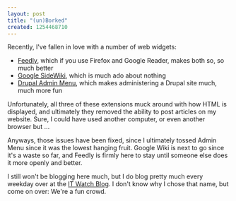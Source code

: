```yaml
---
layout: post
title: "(un)Borked"
created: 1254468710
---
```

Recently, I've fallen in love with a number of web widgets:
<ul>
<li><a href="http://www.feedly.com/">Feedly</a>, which if you use Firefox and Google Reader, makes both so, so much better</li>
<li><a href="http://www.google.com/sidewiki/intl/en/index.html">Google SideWiki</a>, which is much ado about nothing</li>
<li><a href="http://drupal.org/project/admin_menu">Drupal Admin Menu</a>, which makes administering a Drupal site much, much more fun</li>
</ul>
Unfortunately, all three of these extensions muck around with how HTML is displayed, and  ultimately they removed the ability to post articles on my website. Sure, I could have used another computer, or even another browser but ...

Anyways, those issues have been fixed, since I ultimately tossed Admin Menu since it was the lowest hanging fruit. Google Wiki is next to go since it's a waste so far, and Feedly is firmly here to stay until someone else does it more openly and better.

I still won't be blogging here much, but I do blog pretty much every weekday over at the <a href="http://itknowledgeexchange.techtarget.com/IT-watch-blog/">IT Watch Blog</a>. I don't know why I chose that name, but come on over: We're a fun crowd.
